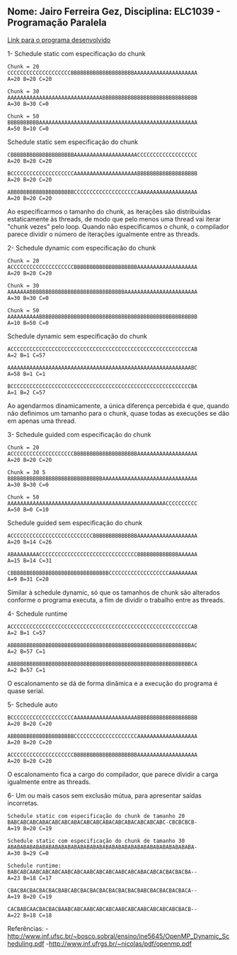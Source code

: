 Nome: Jairo Ferreira Gez, Disciplina: ELC1039 - Programação Paralela
----

[Link para o programa desenvolvido](OpenMPDemoABC.cpp)

1- Schedule static com especificação do chunk

```
Chunk = 20 
CCCCCCCCCCCCCCCCCCCCBBBBBBBBBBBBBBBBBBBBAAAAAAAAAAAAAAAAAAAA
A=20 B=20 C=20 

Chunk = 30
AAAAAAAAAAAAAAAAAAAAAAAAAAAAAABBBBBBBBBBBBBBBBBBBBBBBBBBBBBB
A=30 B=30 C=0 

Chunk = 50
BBBBBBBBBBAAAAAAAAAAAAAAAAAAAAAAAAAAAAAAAAAAAAAAAAAAAAAAAAAA
A=50 B=10 C=0 
```

Schedule static sem especificação do chunk

```
CBBBBBBBBBBBBBBBBBBBBAAAAAAAAAAAAAAAAAAAACCCCCCCCCCCCCCCCCCC
A=20 B=20 C=20 

BCCCCCCCCCCCCCCCCCCCCAAAAAAAAAAAAAAAAAAAABBBBBBBBBBBBBBBBBBB
A=20 B=20 C=20 

ABBBBBBBBBBBBBBBBBBBBCCCCCCCCCCCCCCCCCCCCAAAAAAAAAAAAAAAAAAA
A=20 B=20 C=20 
```

Ao especificarmos o tamanho do chunk, as iterações são distribuidas estaticamente às threads, de modo que pelo menos uma thread vai iterar "chunk vezes" pelo loop. Quando não especificamos o chunk, o compilador parece dividir o número de iterações igualmente entre as threads. 

2- Schedule dynamic com especificação do chunk

```
Chunk = 20
ACCCCCCCCCCCCCCCCCCCCBBBBBBBBBBBBBBBBBBBBAAAAAAAAAAAAAAAAAAA
A=20 B=20 C=20 

Chunk = 30
AAAAAAABBBBBBBBBBBBBBBBBBBBBBBBBBBBBBAAAAAAAAAAAAAAAAAAAAAAA
A=30 B=30 C=0 

Chunk = 50
AAAAAAAAAABBBBBBBBBBBBBBBBBBBBBBBBBBBBBBBBBBBBBBBBBBBBBBBBBB
A=10 B=50 C=0 
```

Schedule dynamic sem especificação do chunk

```
ACCCCCCCCCCCCCCCCCCCCCCCCCCCCCCCCCCCCCCCCCCCCCCCCCCCCCCCCCAB
A=2 B=1 C=57 

AAAAAAAAAAAAAAAAAAAAAAAAAAAAAAAAAAAAAAAAAAAAAAAAAAAAAAAAAABC
A=58 B=1 C=1 

BCCCCCCCCCCCCCCCCCCCCCCCCCCCCCCCCCCCCCCCCCCCCCCCCCCCCCCCCCBA
A=1 B=2 C=57 
```

Ao agendarmos dinamicamente, a única diferença percebida é que, quando não definimos um tamanho para o chunk, quase todas as execuções se dão em apenas uma thread.

3- Schedule guided com especificação do chunk

```
Chunk = 20
ACCCCCCCCCCCCCCCCCCCCBBBBBBBBBBBBBBBBBBBBAAAAAAAAAAAAAAAAAAA
A=20 B=20 C=20 

Chunk = 30 5
BBBBBBBBBBBBBBBBBBBBBBBBBBBBBBAAAAAAAAAAAAAAAAAAAAAAAAAAAAAA
A=30 B=30 C=0 

Chunk = 50
AAAAAAAAAAAAAAAAAAAAAAAAAAAAAAAAAAAAAAAAAAAAAAAAAACCCCCCCCCC
A=50 B=0 C=10 
```

Schedule guided sem especificação do chunk

```
ACCCCCCCCCCCCCCCCCCCCCCCCCCBBBBBBBBBBBBBBAAAAAAAAAAAAAAAAAAA
A=20 B=14 C=26 

ABAAAAAAAACCCCCCCCCCCCCCCCCCCCCCCCCCCCCCCBBBBBBBBBBBBBAAAAAA
A=15 B=14 C=31 

CBBBBBBBBBBBBBBBBBBBBBBBBBBBBBBBCCCCCCCCCCCCCCCCCCCAAAAAAAAA
A=9 B=31 C=20 
```

Similar à schedule dynamic, só que os tamanhos de chunk são alterados conforme o programa executa, a fim de dividir o trabalho entre as threads.

4- Schedule runtime

```
ACCCCCCCCCCCCCCCCCCCCCCCCCCCCCCCCCCCCCCCCCCCCCCCCCCCCCCCCCAB
A=2 B=1 C=57 

ABBBBBBBBBBBBBBBBBBBBBBBBBBBBBBBBBBBBBBBBBBBBBBBBBBBBBBBBBAC
A=2 B=57 C=1 

ABBBBBBBBBBBBBBBBBBBBBBBBBBBBBBBBBBBBBBBBBBBBBBBBBBBBBBBBBCA
A=2 B=57 C=1 
```

O escalonamento se dá de forma dinâmica e a execução do programa é quase serial.

5- Schedule auto

```
BCCCCCCCCCCCCCCCCCCCCAAAAAAAAAAAAAAAAAAAABBBBBBBBBBBBBBBBBBB
A=20 B=20 C=20 

ABBBBBBBBBBBBBBBBBBBBCCCCCCCCCCCCCCCCCCCCAAAAAAAAAAAAAAAAAAA
A=20 B=20 C=20 

ACCCCCCCCCCCCCCCCCCCCBBBBBBBBBBBBBBBBBBBBAAAAAAAAAAAAAAAAAAA
A=20 B=20 C=20 
```

O escalonamento fica a cargo do compilador, que parece dividir a carga igualmente entre as threads.

6- Um ou mais casos sem exclusão mútua, para apresentar saídas incorretas.

```
Schedule static com especificação do chunk de tamanho 20
BABCABCABCABACABCABCABACABCABCABACABCABACABCABCABC-CBCBCBCB-
A=19 B=20 C=19 

Schedule static com especificação do chunk de tamanho 30
ABABABABABABABABABABABABABABABABABABABABABABABABABABABABABA-
A=30 B=29 C=0 

Schedule runtime:
BABCABCAABCABCABCAABCABCAABCABCABCAABCABCABACABCACBACBACBA--
A=23 B=18 C=17 

CBACBACBACBACBACBABCABCBACBACBACBACBACBACBABCBACBACBACBACA--
A=19 B=20 C=19 

CACBABCAACBACBACBAABCABCAABCABCABCAABCABCAABCABCABCABCBACB--
A=22 B=18 C=18 
```

Referências:
-http://www.inf.ufsc.br/~bosco.sobral/ensino/ine5645/OpenMP_Dynamic_Scheduling.pdf
-http://www.inf.ufrgs.br/~nicolas/pdf/openmp.pdf

